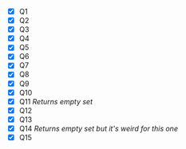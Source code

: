 - [x] Q1
- [x] Q2
- [x] Q3
- [x] Q4
- [x] Q5
- [x] Q6
- [x] Q7
- [x] Q8
- [x] Q9
- [x] Q10
- [x] Q11 *Returns empty set*
- [x] Q12
- [x] Q13
- [x] Q14 *Returns empty set but it's weird for this one*
- [x] Q15
